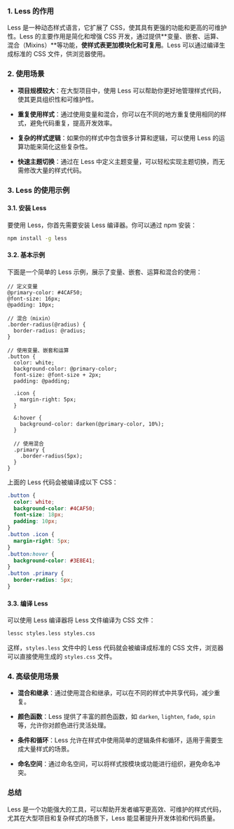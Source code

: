 ### 1. **Less 的作用**

Less 是一种动态样式语言，它扩展了 CSS，使其具有更强的功能和更高的可维护性。Less 的主要作用是简化和增强 CSS 开发，通过提供**变量、嵌套、运算、混合（Mixins）**等功能，**使样式表更加模块化和可复用**。Less 可以通过编译生成标准的 CSS 文件，供浏览器使用。

### 2. **使用场景**

- **项目规模较大**：在大型项目中，使用 Less 可以帮助你更好地管理样式代码，使其更具组织性和可维护性。
  
- **重复使用样式**：通过使用变量和混合，你可以在不同的地方重复使用相同的样式，避免代码重复，提高开发效率。

- **复杂的样式逻辑**：如果你的样式中包含很多计算和逻辑，可以使用 Less 的运算功能来简化这些复杂性。

- **快速主题切换**：通过在 Less 中定义主题变量，可以轻松实现主题切换，而无需修改大量的样式代码。

### 3. **Less 的使用示例**

#### 3.1. **安装 Less**

要使用 Less，你首先需要安装 Less 编译器。你可以通过 npm 安装：

```bash
npm install -g less
```

#### 3.2. **基本示例**

下面是一个简单的 Less 示例，展示了变量、嵌套、运算和混合的使用：

```less
// 定义变量
@primary-color: #4CAF50;
@font-size: 16px;
@padding: 10px;

// 混合（mixin）
.border-radius(@radius) {
  border-radius: @radius;
}

// 使用变量、嵌套和运算
.button {
  color: white;
  background-color: @primary-color;
  font-size: @font-size + 2px;
  padding: @padding;

  .icon {
    margin-right: 5px;
  }

  &:hover {
    background-color: darken(@primary-color, 10%);
  }

  // 使用混合
  .primary {
    .border-radius(5px);
  }
}
```

上面的 Less 代码会被编译成以下 CSS：

```css
.button {
  color: white;
  background-color: #4CAF50;
  font-size: 18px;
  padding: 10px;
}
.button .icon {
  margin-right: 5px;
}
.button:hover {
  background-color: #3E8E41;
}
.button .primary {
  border-radius: 5px;
}
```

#### 3.3. **编译 Less**

可以使用 Less 编译器将 Less 文件编译为 CSS 文件：

```bash
lessc styles.less styles.css
```

这样，`styles.less` 文件中的 Less 代码就会被编译成标准的 CSS 文件，浏览器可以直接使用生成的 `styles.css` 文件。

### 4. **高级使用场景**

- **混合和继承**：通过使用混合和继承，可以在不同的样式中共享代码，减少重复。

- **颜色函数**：Less 提供了丰富的颜色函数，如 `darken`, `lighten`, `fade`, `spin` 等，允许你对颜色进行灵活处理。

- **条件和循环**：Less 允许在样式中使用简单的逻辑条件和循环，适用于需要生成大量样式的场景。

- **命名空间**：通过命名空间，可以将样式按模块或功能进行组织，避免命名冲突。

### 总结

Less 是一个功能强大的工具，可以帮助开发者编写更高效、可维护的样式代码，尤其在大型项目和复杂样式的场景下，Less 能显著提升开发体验和代码质量。